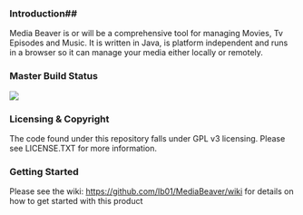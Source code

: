 ### Introduction##

Media Beaver is or will be a comprehensive tool for managing Movies, Tv Episodes and Music. It is written in Java, is platform independent and runs in a browser so it can manage your media either locally or remotely. 

### Master Build Status ###

<a href='https://travis-ci.org/Ib01/MediaBeaver/builds'><img src='https://travis-ci.org/Ib01/MediaBeaver.svg?branch=master'></a>

### Licensing & Copyright ###

The code found under this repository falls under GPL v3 licensing. Please see LICENSE.TXT for more information.

### Getting Started ###

Please see the wiki: https://github.com/Ib01/MediaBeaver/wiki for details on how to get started with this product  
